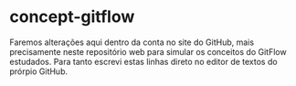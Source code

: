 # concept-gitflow

Faremos alterações aqui dentro da conta no site do GitHub, mais precisamente neste repositório web para simular os conceitos do GitFlow estudados.
Para tanto escrevi estas linhas direto no editor de textos do prórpio GitHub.
